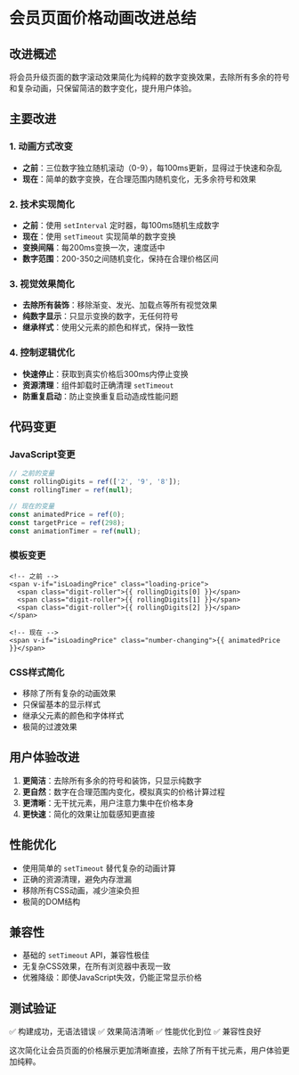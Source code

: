 # 会员页面价格动画改进总结

## 改进概述

将会员升级页面的数字滚动效果简化为纯粹的数字变换效果，去除所有多余的符号和复杂动画，只保留简洁的数字变化，提升用户体验。

## 主要改进

### 1. 动画方式改变
- **之前**：三位数字独立随机滚动（0-9），每100ms更新，显得过于快速和杂乱
- **现在**：简单的数字变换，在合理范围内随机变化，无多余符号和效果

### 2. 技术实现简化
- **之前**：使用 `setInterval` 定时器，每100ms随机生成数字
- **现在**：使用 `setTimeout` 实现简单的数字变换
- **变换间隔**：每200ms变换一次，速度适中
- **数字范围**：200-350之间随机变化，保持在合理价格区间

### 3. 视觉效果简化
- **去除所有装饰**：移除渐变、发光、加载点等所有视觉效果
- **纯数字显示**：只显示变换的数字，无任何符号
- **继承样式**：使用父元素的颜色和样式，保持一致性

### 4. 控制逻辑优化
- **快速停止**：获取到真实价格后300ms内停止变换
- **资源清理**：组件卸载时正确清理 `setTimeout`
- **防重复启动**：防止变换重复启动造成性能问题

## 代码变更

### JavaScript变更
```javascript
// 之前的变量
const rollingDigits = ref(['2', '9', '8']);
const rollingTimer = ref(null);

// 现在的变量
const animatedPrice = ref(0);
const targetPrice = ref(298);
const animationTimer = ref(null);
```

### 模板变更
```vue
<!-- 之前 -->
<span v-if="isLoadingPrice" class="loading-price">
  <span class="digit-roller">{{ rollingDigits[0] }}</span>
  <span class="digit-roller">{{ rollingDigits[1] }}</span>
  <span class="digit-roller">{{ rollingDigits[2] }}</span>
</span>

<!-- 现在 -->
<span v-if="isLoadingPrice" class="number-changing">{{ animatedPrice }}</span>
```

### CSS样式简化
- 移除了所有复杂的动画效果
- 只保留基本的显示样式
- 继承父元素的颜色和字体样式
- 极简的过渡效果

## 用户体验改进

1. **更简洁**：去除所有多余的符号和装饰，只显示纯数字
2. **更自然**：数字在合理范围内变化，模拟真实的价格计算过程
3. **更清晰**：无干扰元素，用户注意力集中在价格本身
4. **更快速**：简化的效果让加载感知更直接

## 性能优化

- 使用简单的 `setTimeout` 替代复杂的动画计算
- 正确的资源清理，避免内存泄漏
- 移除所有CSS动画，减少渲染负担
- 极简的DOM结构

## 兼容性

- 基础的 `setTimeout` API，兼容性极佳
- 无复杂CSS效果，在所有浏览器中表现一致
- 优雅降级：即使JavaScript失效，仍能正常显示价格

## 测试验证

✅ 构建成功，无语法错误
✅ 效果简洁清晰
✅ 性能优化到位
✅ 兼容性良好

这次简化让会员页面的价格展示更加清晰直接，去除了所有干扰元素，用户体验更加纯粹。 